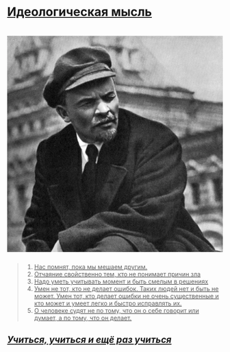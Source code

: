 # <u>Идеологическая мысль<u>
# ![Вот он!](img/d0bbd0b5d0bdd0b8d0bd.webp)
>1. Нас помнят, пока мы мешаем другим.
>2.  Отчаяние свойственно тем, кто не понимает причин зла
>3. Надо уметь учитывать момент и быть смелым в решениях
>4. Умен не тот, кто не делает ошибок. Таких людей нет и быть не может. Умен тот, кто делает ошибки не очень существенные и кто может и умеет легко и быстро исправлять их.
>5. О человеке судят не по тому, что он о себе говорит или думает, а по тому, что он делает.

## *Учиться, учиться и ещё раз учиться*
